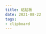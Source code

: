 ```yaml
---
title: 粘贴板
date: 2021-08-22
tags:
- clipboard
---
```


<tools-grid>

<tools-index
cover="https://qiniu.wuchuheng.com/images/images/20210823202500.png"
name='clipx'
desc='clipx是一简单实用粘贴板工具。没有花销的功能，单纯做好一款粘贴板工具'
website='https://bluemars.org/clipx/'
:links =" [
{type: 'windows', url: 'http://qiniu.wuchuheng.com/clipx1.0.3.9.exe'},
]"
/>
<tools-index
cover='https://qiniu.wuchuheng.com/images/title.png'
name='1Clipboard'
desc='1Clipboard是一简单实用粘贴板工具。相比clipx,有账号登录并同步功能,是mac下的效率工具'
website='http://1clipboard.io/'
:links =" [
{type: 'mac', url: 'https://qiniu.wuchuheng.com/tools/1Clipboard.dmg'},
{type: 'windows', url: 'http://1clipboard.io/download/windows/1ClipboardSetup.exe'},
]"
/>

</tools-grid>

